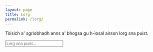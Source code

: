 ```yaml
---
layout: page
title: Lorg
permalink: /lorg/
---
```


Tòisich a' sgrìobhadh anns a' bhogsa gu h-ìosal airson lorg sna puist.

<!-- Html Elements for Search -->
<div class="form-group" id="search-container">
<input class="form-control" type="text" id="search-input" placeholder="Lorg sna puist...">
<ul id="results-container"></ul>
</div>

<!-- Script pointing to search-script.js -->
<script src="{{ site.baseurl }}/search-script.js" type="text/javascript"></script>

<!-- Configuration -->
<script>
SimpleJekyllSearch({
  searchInput: document.getElementById('search-input'),
  resultsContainer: document.getElementById('results-container'),
  json: '{{ site.baseurl }}/search.json'
})
</script>
